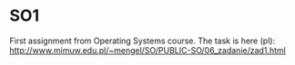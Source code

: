 SO1
===

First assignment from Operating Systems course.
The task is here (pl): http://www.mimuw.edu.pl/~mengel/SO/PUBLIC-SO/06_zadanie/zad1.html
